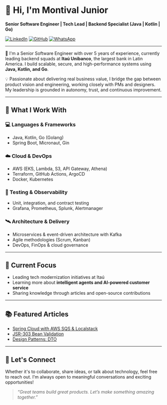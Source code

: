 # 👋 Hi, I'm Montival Junior

**Senior Software Engineer | Tech Lead | Backend Specialist (Java | Kotlin | Go)**

[![LinkedIn](https://img.shields.io/badge/-LinkedIn-0A66C2?style=flat&logo=linkedin&logoColor=white)](https://www.linkedin.com/in/montivaljunior/)
[![GitHub](https://img.shields.io/badge/-GitHub-181717?style=flat&logo=github&logoColor=white)](https://github.com/MonthAlcantara)
[![WhatsApp](https://img.shields.io/badge/-WhatsApp-25D366?style=flat&logo=whatsapp&logoColor=white)](https://api.whatsapp.com/send?phone=5571993410330&text=Olá!)

---

🔧 I'm a Senior Software Engineer with over 5 years of experience, currently leading backend squads at **Itaú Unibanco**, the largest bank in Latin America. I build scalable, secure, and high-performance systems using **Java, Kotlin, and Go**.

💡 Passionate about delivering real business value, I bridge the gap between product vision and engineering, working closely with PMs and designers. My leadership is grounded in autonomy, trust, and continuous improvement.

---

## 🚀 What I Work With

### 💻 Languages & Frameworks
- Java, Kotlin, Go (Golang)
- Spring Boot, Micronaut, Gin

### ☁️ Cloud & DevOps
- AWS (EKS, Lambda, S3, API Gateway, Athena)
- Terraform, GitHub Actions, ArgoCD
- Docker, Kubernetes

### 🧪 Testing & Observability
- Unit, integration, and contract testing
- Grafana, Prometheus, Splunk, Alertmanager

### 🛰️ Architecture & Delivery
- Microservices & event-driven architecture with Kafka
- Agile methodologies (Scrum, Kanban)
- DevOps, FinOps & cloud governance

---

## 🔭 Current Focus

- Leading tech modernization initiatives at Itaú
- Learning more about **intelligent agents and AI-powered customer service**
- Sharing knowledge through articles and open-source contributions

---

## 📚 Featured Articles

- [Spring Cloud with AWS SQS & Localstack](https://montivaljunior.medium.com/utilizando-spring-cloud-com-aws-sqs-e-localstack-d5bf66ea3151)
- [JSR-303 Bean Validation](https://javabahia.github.io//jsr-303-bean-validation-algumas-anotacoes/)
- [Design Patterns: DTO](https://javabahia.github.io/falando-sobre-dto/)

---

## 🤝 Let's Connect

Whether it's to collaborate, share ideas, or talk about technology, feel free to reach out. I'm always open to meaningful conversations and exciting opportunities!

> _“Great teams build great products. Let’s make something amazing together.”_
